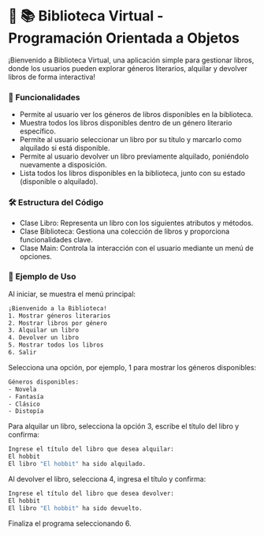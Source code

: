 <h1>🎯 📚 Biblioteca Virtual - Programación Orientada a Objetos</h1>
¡Bienvenido a Biblioteca Virtual, una aplicación simple para gestionar libros, donde los usuarios pueden explorar géneros literarios, alquilar y devolver libros de forma interactiva!

<h3>🚀 Funcionalidades</h3>
<ul>
<li>Permite al usuario ver los géneros de libros disponibles en la biblioteca.</li>
<li>Muestra todos los libros disponibles dentro de un género literario específico.</li>
<li>Permite al usuario seleccionar un libro por su título y marcarlo como alquilado si está disponible.</li>
<li>Permite al usuario devolver un libro previamente alquilado, poniéndolo nuevamente a disposición.</li>
<li>Lista todos los libros disponibles en la biblioteca, junto con su estado (disponible o alquilado).</li>
</ul>

<h3>🛠️ Estructura del Código</h3>
<ul>
<li>Clase Libro: Representa un libro con los siguientes atributos y métodos.</li>
<li>Clase Biblioteca: Gestiona una colección de libros y proporciona funcionalidades clave.</li>
<li>Clase Main: Controla la interacción con el usuario mediante un menú de opciones.</li>
</ul>

<h3>📝 Ejemplo de Uso</h3>
Al iniciar, se muestra el menú principal:

```bash
¡Bienvenido a la Biblioteca!
1. Mostrar géneros literarios
2. Mostrar libros por género
3. Alquilar un libro
4. Devolver un libro
5. Mostrar todos los libros
6. Salir
```
Selecciona una opción, por ejemplo, 1 para mostrar los géneros disponibles:

```bash
Géneros disponibles:
- Novela
- Fantasía
- Clásico
- Distopía
```
Para alquilar un libro, selecciona la opción 3, escribe el título del libro y confirma:

```bash
Ingrese el título del libro que desea alquilar:
El hobbit
El libro "El hobbit" ha sido alquilado.
```
Al devolver el libro, selecciona 4, ingresa el título y confirma:
```bash
Ingrese el título del libro que desea devolver:
El hobbit
El libro "El hobbit" ha sido devuelto.
```
Finaliza el programa seleccionando 6.
